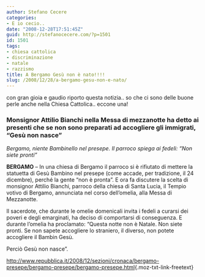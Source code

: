 ```yaml
---
author: Stefano Cecere
categories:
- E io cecio..
date: "2008-12-28T17:51:45Z"
guid: http://stefanocecere.com/?p=1501
id: 1501
tags:
- chiesa cattolica
- discriminazione
- natale
- razzismo
title: A Bergamo Gesù non è nato!!!!
slug: /2008/12/28/a-bergamo-gesu-non-e-nato/
---
```


con gran gioia e gaudio riporto questa notizia.. so che ci sono delle buone perle anche nella Chiesa Cattolica.. eccone una!

### Monsignor Attilio Bianchi nella Messa di mezzanotte ha detto ai presenti che se non sono preparati ad accogliere gli immigrati, &#8220;Gesù non nasce&#8221;

_Bergamo, niente Bambinello nel presepe. Il parroco spiega ai fedeli: &#8220;Non siete pronti&#8221;_

**BERGAMO** &#8211; In una chiesa di Bergamo il parroco si è rifiutato di mettere la statuetta di Gesù Bambino nel presepe (come accade, per tradizione, il 24 dicembre), perché la gente &#8220;non è pronta&#8221;. E ora fa discutere la scelta di monsignor Attilio Bianchi, parroco della chiesa di Santa Lucia, il Tempio votivo di Bergamo, annunciata nel corso dell&#8217;omelia, alla Messa di Mezzanotte.  

Il sacerdote, che durante le omelie domenicali invita i fedeli a curarsi dei poveri e degli emarginati, ha deciso di comportarsi di conseguenza. E durante l&#8217;omelia ha proclamato: &#8220;Questa notte non è Natale. Non siete pronti. Se non sapete accogliere lo straniero, il diverso, non potete accogliere il Bambin Gesù. 
  
Perciò Gesù non nasce&#8221;.
  
<http://www.repubblica.it/2008/12/sezioni/cronaca/bergamo-presepe/bergamo-presepe/bergamo-presepe.html>{.moz-txt-link-freetext}